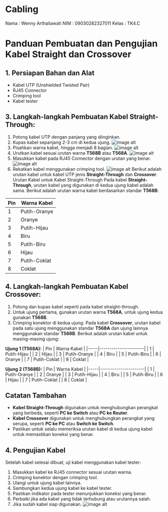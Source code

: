 # Cabling
Nama    : Wenny Arthaliawati
NIM     : 09030282327011
Kelas   : TK4.C
# Panduan Pembuatan dan Pengujian Kabel Straight dan Crossover

## 1. Persiapan Bahan dan Alat
- Kabel UTP (Unshielded Twisted Pair)
- RJ45 Connector
- Crimping tool
- Kabel tester
## 3. Langkah-langkah Pembuatan Kabel Straight-Through:
1. Potong kabel UTP dengan panjang yang diinginkan.
2. Kupas kabel sepanjang 2-3 cm di kedua ujung.
   ![image alt](https://github.com/wenny444/Cabling/blob/e6236165a583704f4c57715e0ff5fc936ae91e16/pemotongan.jpg)
3. Pisahkan warna kabel, hingga menjadi 8 bagian.
   ![image alt](https://github.com/wenny444/Cabling/blob/e6236165a583704f4c57715e0ff5fc936ae91e16/kupas.jpg)
4. Urutkan kabel sesuai urutan warna **T568B** atau **T568A**.
   ![image alt](https://github.com/wenny444/Cabling/blob/e6236165a583704f4c57715e0ff5fc936ae91e16/susunan.jpg)
5. Masukkan kabel pada RJ45 Connector dengan urutan yang benar.
   ![image alt](https://github.com/wenny444/Cabling/blob/e6236165a583704f4c57715e0ff5fc936ae91e16/masukkan%20kabel.jpg)
6. Rekatkan kabel menggunakan crimping tool.
   ![image alt](https://github.com/wenny444/Cabling/blob/e6236165a583704f4c57715e0ff5fc936ae91e16/merekatkan%20kabel.jpg)
Berikut adalah urutan kabel untuk kabel UTP jenis **Straight-Through** dan **Crossover**.
Urutan Kabel untuk Kabel Straight-Through
Pada kabel **Straight-Through**, urutan kabel yang digunakan di kedua ujung kabel adalah sama. Berikut adalah urutan warna kabel berdasarkan standar **T568B**:

| Pin | Warna Kabel          |
|-----|----------------------|
| 1   | Putih-Oranye         |
| 2   | Oranye               |
| 3   | Putih-Hijau          |
| 4   | Biru                 |
| 5   | Putih-Biru           |
| 6   | Hijau                |
| 7   | Putih-Coklat         |
| 8   | Coklat               |

## 4. Langkah-langkah Pembuatan Kabel Crossover:
1. Potong dan kupas kabel seperti pada kabel straight-through.
2. Untuk ujung pertama, gunakan urutan warna **T568A**, untuk ujung kedua gunakan **T568B**.
3. Crimping konektor di kedua ujung.
Pada kabel **Crossover**, urutan kabel pada satu ujung menggunakan standar **T568A** dan ujung lainnya menggunakan standar **T568B**. Berikut adalah urutan kabel untuk masing-masing ujung:

**Ujung 1 (T568A):**
| Pin | Warna Kabel          |
|-----|----------------------|
| 1   | Putih-Hijau          |
| 2   | Hijau                |
| 3   | Putih-Oranye         |
| 4   | Biru                 |
| 5   | Putih-Biru           |
| 6   | Oranye               |
| 7   | Putih-Coklat         |
| 8   | Coklat               |

**Ujung 2 (T568B):**
| Pin | Warna Kabel          |
|-----|----------------------|
| 1   | Putih-Oranye         |
| 2   | Oranye               |
| 3   | Putih-Hijau          |
| 4   | Biru                 |
| 5   | Putih-Biru           |
| 6   | Hijau                |
| 7   | Putih-Coklat         |
| 8   | Coklat               |

## Catatan Tambahan
- **Kabel Straight-Through** digunakan untuk menghubungkan perangkat yang berbeda, seperti **PC ke Switch** atau **PC ke Router**.
- **Kabel Crossover** digunakan untuk menghubungkan perangkat yang serupa, seperti **PC ke PC** atau **Switch ke Switch**.
- Pastikan untuk selalu memeriksa urutan kabel di kedua ujung kabel untuk memastikan koneksi yang benar.
   
##  4. Pengujian Kabel
Setelah kabel selesai dibuat, uji kabel menggunakan kabel tester:
1. Masukkan kabel ke RJ45 connector sesuai urutan warna.
2. Crimping konektor dengan crimping tool.
3. Ulangi untuk ujung kabel lainnya.
4. Sambungkan kedua ujung kabel ke kabel tester.
5. Pastikan indikator pada tester menunjukkan koneksi yang benar.
6. Perbaiki jika ada kabel yang tidak terhubung atau urutannya salah.
7. Jika sudah kabel siap digunakan.
   ![image alt](https://github.com/wenny444/Cabling/blob/e6236165a583704f4c57715e0ff5fc936ae91e16/sudah%20jadi.jpg)
